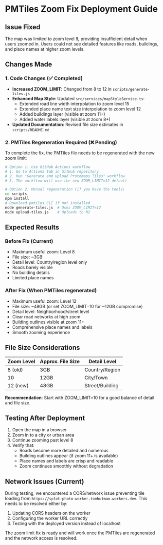 # PMTiles Zoom Fix Deployment Guide

## Issue Fixed
The map was limited to zoom level 8, providing insufficient detail when users zoomed in. Users could not see detailed features like roads, buildings, and place names at higher zoom levels.

## Changes Made

### 1. Code Changes (✅ Completed)
- **Increased ZOOM_LIMIT**: Changed from 8 to 12 in `scripts/generate-tiles.js`
- **Enhanced Map Style**: Updated `src/services/mapStyleService.ts`:
  - Extended road line width interpolation to zoom level 15
  - Extended place name text size interpolation to zoom level 12
  - Added buildings layer (visible at zoom 11+)
  - Added water labels layer (visible at zoom 8+)
- **Updated Documentation**: Revised file size estimates in `scripts/README.md`

### 2. PMTiles Regeneration Required (❌ Pending)

To complete the fix, the PMTiles file needs to be regenerated with the new zoom limit:

```bash
# Option 1: Use GitHub Actions workflow
# 1. Go to Actions tab in GitHub repository
# 2. Run "Generate and Upload Protomaps Tiles" workflow
# 3. The workflow will use the new ZOOM_LIMIT=12 default

# Option 2: Manual regeneration (if you have the tools)
cd scripts
npm install
# Download pmtiles CLI if not installed
node generate-tiles.js  # Uses ZOOM_LIMIT=12
node upload-tiles.js    # Uploads to R2
```

## Expected Results

### Before Fix (Current)
- Maximum useful zoom: Level 8
- File size: ~3GB
- Detail level: Country/region level only
- Roads barely visible
- No building details
- Limited place names

### After Fix (When PMTiles regenerated)
- Maximum useful zoom: Level 12
- File size: ~48GB (or set ZOOM_LIMIT=10 for ~12GB compromise)
- Detail level: Neighborhood/street level
- Clear road networks at high zoom
- Building outlines visible at zoom 11+
- Comprehensive place names and labels
- Smooth zooming experience

## File Size Considerations

| Zoom Level | Approx. File Size | Detail Level |
|------------|------------------|--------------|
| 8 (old)    | 3GB             | Country/Region |
| 10         | 12GB            | City/Town |
| 12 (new)   | 48GB            | Street/Building |

**Recommendation**: Start with ZOOM_LIMIT=10 for a good balance of detail and file size.

## Testing After Deployment

1. Open the map in a browser
2. Zoom in to a city or urban area
3. Continue zooming past level 8
4. Verify that:
   - Roads become more detailed and numerous
   - Building outlines appear (if zoom 11+ is available)
   - Place names and labels are crisp and readable
   - Zoom continues smoothly without degradation

## Network Issues (Current)

During testing, we encountered a CORS/network issue preventing tile loading from `https://splot-photo-worker.tomhutman.workers.dev`. This needs to be resolved either by:
1. Updating CORS headers on the worker
2. Configuring the worker URL correctly
3. Testing with the deployed version instead of localhost

The zoom limit fix is ready and will work once the PMTiles are regenerated and the network access is resolved.